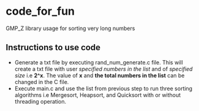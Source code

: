 code_for_fun
===========================================================================================
GMP_Z library usage for sorting very long numbers

Instructions to use code
--------------------------------------------------------------------------------------------
- Generate a txt file by executing rand_num_generate.c file. This will create a txt file with user _specified numbers in the list_ and of _specified size_ i.e __2^x__. The value of __x__ and __the total numbers in the list__ can be changed in the C file.
- Execute main.c and use the list from previous step to run three sorting algorithms i.e Mergesort, Heapsort, and Quicksort with or without threading operation.
